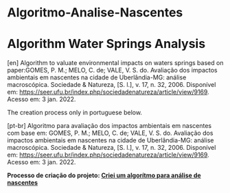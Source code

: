 # Algoritmo-Analise-Nascentes
# Algorithm Water Springs Analysis

[en] Algorithm to valuate environmental impacts on waters springs based on paper:GOMES, P. M.; MELO, C. de; VALE, V. S. do. Avaliação dos impactos ambientais em nascentes na cidade de Uberlândia-MG: análise macroscópica. Sociedade &amp; Natureza, [S. l.], v. 17, n. 32, 2006. Disponível em: https://seer.ufu.br/index.php/sociedadenatureza/article/view/9169. Acesso em: 3 jan. 2022.
 
The creation process only in portuguese below.

[pt-br] Algoritmo para avaliação dos impactos ambientais em nascentes com base em: GOMES, P. M.; MELO, C. de; VALE, V. S. do. Avaliação dos impactos ambientais em nascentes na cidade de Uberlândia-MG: análise macroscópica. Sociedade &amp; Natureza, [S. l.], v. 17, n. 32, 2006. Disponível em: https://seer.ufu.br/index.php/sociedadenatureza/article/view/9169. Acesso em: 3 jan. 2022.

**Processo de criação do projeto: [Criei um algorítmo para análise de nascentes](https://medium.com/@roberto.dias./criei-um-algor%C3%ADtmo-para-an%C3%A1lise-de-nascentes-3f19a43c39d9?p=3f19a43c39d9)**
